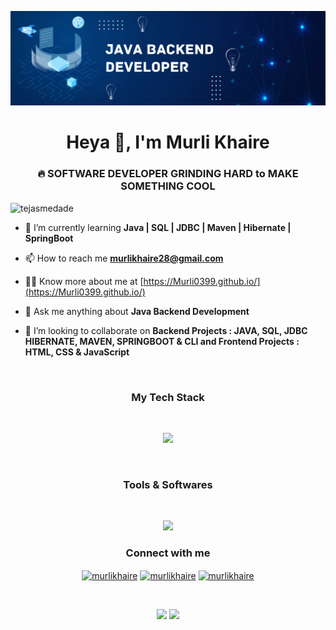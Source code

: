![logo](https://github.com/Murli0399/Murli0399/blob/main/Blue%20Illustration%20Technology%20LinkedIn%20Banner%20(1).png)


<h1 align="center">Heya 👋, I'm Murli Khaire</h1>
<h3 align="center">🔥 SOFTWARE DEVELOPER GRINDING HARD to MAKE SOMETHING COOL</h3>

<p align="left"> <img src="https://komarev.com/ghpvc/?username=murli0399&label=Profile%20views&color=0e75b6&style=flat" alt="tejasmedade" /> </p>

- 🌱 I’m currently learning **Java | SQL | JDBC | Maven | Hibernate | SpringBoot**

- 📫 How to reach me **murlikhaire28@gmail.com**

- 👨‍💻 Know more about me at [https://Murli0399.github.io/](https://Murli0399.github.io/)

- 💬 Ask me anything about **Java Backend Development**

- 👯 I’m looking to collaborate on **Backend Projects : JAVA, SQL, JDBC  HIBERNATE, MAVEN, SPRINGBOOT & CLI and Frontend Projects : HTML, CSS & JavaScript**

<br/>


<h3 align="center">My Tech Stack</h3>
<br/>


<p align="center" >
  <a href="https://skillicons.dev">
    <img src="https://skillicons.dev/icons?i=java,spring,hibernate,maven,mysql,aws,js,html,css,bootstrap&perline=11" />
  </a>
</p>

<br/>
<h3 align="center">Tools & Softwares</h3>

<br/>


<p align="center" >
  <a href="https://skillicons.dev">
    <img src="https://skillicons.dev/icons?i=eclipse,git,github,vscode,netlify,skecthup&perline=8" />
  </a>
</p>

<h3 align="center">Connect with me</h3>
<p align="center">
<a href="https://twitter.com/tejasmedade" target="blank"><img align="center" src="https://raw.githubusercontent.com/rahuldkjain/github-profile-readme-generator/master/src/images/icons/Social/twitter.svg" alt="murlikhaire" height="30" width="40" /></a>
<a href="https://linkedin.com/in/medadetejas" target="blank"><img align="center" src="https://raw.githubusercontent.com/rahuldkjain/github-profile-readme-generator/master/src/images/icons/Social/linked-in-alt.svg" alt="murlikhaire" height="30" width="40" /></a>
<a href="https://www.leetcode.com/tejasmedade" target="blank"><img align="center" src="https://raw.githubusercontent.com/rahuldkjain/github-profile-readme-generator/master/src/images/icons/Social/leet-code.svg" alt="murlikhaire" height="30" width="40" /></a>
</p>

<br/>


<p align="center">

  <img height="165em" src="https://github-readme-streak-stats.herokuapp.com/?user=Murli0399&show_icons=true&hide_border=true&&count_private=true&include_all_commits=true"/>  

  <img height="165em" src="https://github-readme-stats.vercel.app/api?username=Murli0399&show_icons=true&hide_border=true&&count_private=true&include_all_commits=true" />
</p>

